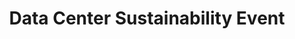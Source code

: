 ---
title: Data Center Sustainability Event
featured: yes
start-date: April 6, 2022
end-date: April 7, 2022  #otherwise use end-date
description: 
overview: The General Services Administration’s Data Center and Cloud Optimization Initiative PMO is collaborating with government and industry partners to host a virtual Data Center and Cloud Sustainability and Resiliency Summit.
image: cio-logo-color.png
image-alt: CIO Council Logo
link: /programs-and-events/sustainability-summit/
---